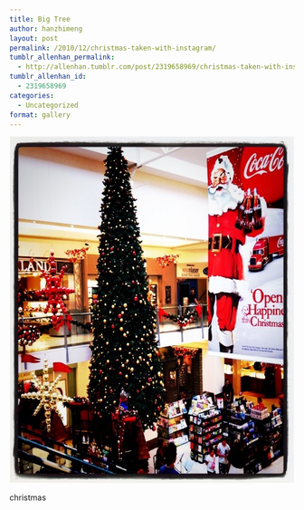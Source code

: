 ```yaml
---
title: Big Tree
author: hanzhimeng
layout: post
permalink: /2010/12/christmas-taken-with-instagram/
tumblr_allenhan_permalink:
  - http://allenhan.tumblr.com/post/2319658969/christmas-taken-with-instagram
tumblr_allenhan_id:
  - 2319658969
categories:
  - Uncategorized
format: gallery
---
```

[<img class="alignnone size-full wp-image-507" alt="tumblr_ldg710yaOQ1qzkacto1_" src="/images/uploads/2013/03/tumblr_ldg710yaOQ1qzkacto1_.jpg" width="612" height="612" />][1]

christmas

 [1]: /images/uploads/2013/03/tumblr_ldg710yaOQ1qzkacto1_.jpg
